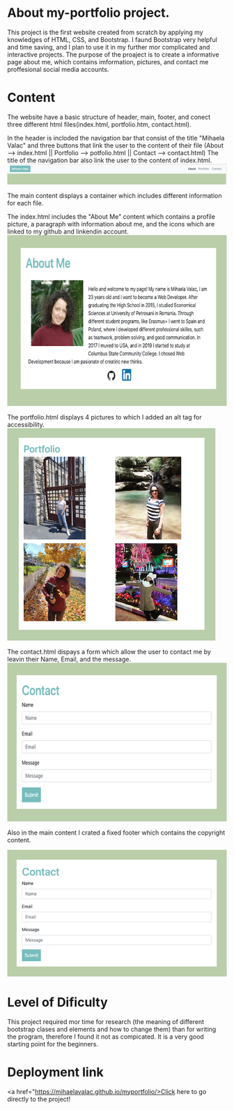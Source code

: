# About my-portfolio project.
This project is the first website created from scratch by applying my knowledges of HTML, CSS, and Bootstrap. I faund Bootstrap very helpful and time saving, and I plan to use it in my further mor complicated and interactive projects. The purpose of the proaject is to create a informative page about me, which contains imformation, pictures, and contact me proffesional social media accounts.   

# Content
The website have a basic structure of header, main, footer, and conect three different html files(index.html, portfolio.htm, contact.html).

In the header is incloded the navigation bar that consist of the title "Mihaela Valac" and three buttons that link the user to the content of their file (About --> index.html || Portfolio --> potfolio.html || Contact --> contact.html) The title of the navigation bar also link the user to the content of index.html.
<img  src="img/nav_bar.png">

The main content displays a container which includes different information for each file. 

The index.html includes the "About Me" content which contains a profile picture, a paragraph with information about me, and the icons which are linked to my github and linkendin account. 
<img  width="647" height="391" src="img/about_me.png">

The portfolio.html displays 4 pictures to which I added an alt tag for accessibility. 
<img  width="478" height="486" src="img/pictures.png">

The contact.html dispays a form which allow the user to contact me by leavin their Name, Email, and the message. 
<img  width="632" height="363"  src="img/contact.png">

Also in the main content I crated a fixed footer which contains the copyright content.

<img  src="img/contact.png">

# Level of Dificulty
This project required mor time for research (the meaning of different bootstrap clases and elements and how to change them) than for writing the program, therefore I found it not as compicated. It is a very good starting point for the beginners. 

# Deployment link
<a href="https://mihaelavalac.github.io/myportfolio/>Click here to go directly to the project!



